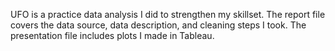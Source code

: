 UFO is a practice data analysis I did to strengthen my skillset. The report file covers the data source, data description, and cleaning steps I took. The presentation file includes plots I made in Tableau.
